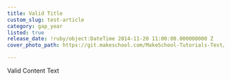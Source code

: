 ```yaml
---
title: Valid Title
custom_slug: test-article
category: gap_year
listed: true
release_date: !ruby/object:DateTime 2014-11-20 11:00:00.000000000 Z
cover_photo_path: https://git.makeschool.com/MakeSchool-Tutorials-Test/News_Tests/ff306aabef2e267beac7075e711b28dbdd6e996d//6f338041-b5ce-401d-92c9-7395671e0e68/cover_photo.png

---
```

Valid Content Text
